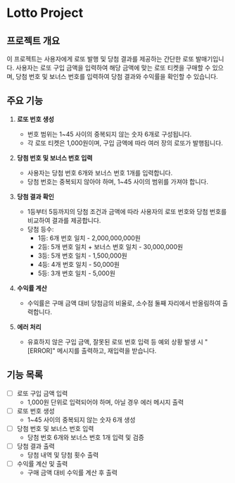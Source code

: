 # Lotto Project

## 프로젝트 개요

이 프로젝트는 사용자에게 로또 발행 및 당첨 결과를 제공하는 간단한 로또 발매기입니다. 사용자는 로또 구입 금액을 입력하여 해당 금액에 맞는 로또 티켓을 구매할 수 있으며, 당첨 번호 및 보너스 번호를 입력하여 당첨 결과와 수익률을 확인할 수 있습니다.

## 주요 기능

1. **로또 번호 생성**
   - 번호 범위는 1~45 사이의 중복되지 않는 숫자 6개로 구성됩니다.
   - 각 로또 티켓은 1,000원이며, 구입 금액에 따라 여러 장의 로또가 발행됩니다.

2. **당첨 번호 및 보너스 번호 입력**
   - 사용자는 당첨 번호 6개와 보너스 번호 1개를 입력합니다.
   - 당첨 번호는 중복되지 않아야 하며, 1~45 사이의 범위를 가져야 합니다.

3. **당첨 결과 확인**
   - 1등부터 5등까지의 당첨 조건과 금액에 따라 사용자의 로또 번호와 당첨 번호를 비교하여 결과를 제공합니다.
   - 당첨 등수:
     - 1등: 6개 번호 일치 - 2,000,000,000원
     - 2등: 5개 번호 일치 + 보너스 번호 일치 - 30,000,000원
     - 3등: 5개 번호 일치 - 1,500,000원
     - 4등: 4개 번호 일치 - 50,000원
     - 5등: 3개 번호 일치 - 5,000원

4. **수익률 계산**
   - 수익률은 구매 금액 대비 당첨금의 비율로, 소수점 둘째 자리에서 반올림하여 출력합니다.

5. **에러 처리**
   - 유효하지 않은 구입 금액, 잘못된 로또 번호 입력 등 예외 상황 발생 시 "[ERROR]" 메시지를 출력하고, 재입력을 받습니다.

## 기능 목록

- [ ] 로또 구입 금액 입력
   - 1,000원 단위로 입력되어야 하며, 아닐 경우 에러 메시지 출력
- [ ] 로또 번호 생성
   - 1~45 사이의 중복되지 않는 숫자 6개 생성
- [ ] 당첨 번호 및 보너스 번호 입력
   - 당첨 번호 6개와 보너스 번호 1개 입력 및 검증
- [ ] 당첨 결과 출력
   - 당첨 내역 및 당첨 횟수 출력
- [ ] 수익률 계산 및 출력
   - 구매 금액 대비 수익률 계산 후 출력